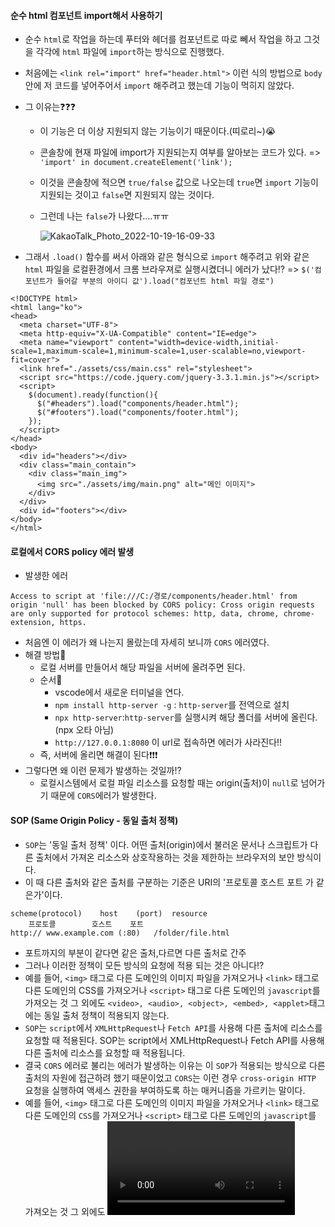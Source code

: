 #### 순수 html 컴포넌트 import해서 사용하기
+ 순수 `html`로 작업을 하는데 푸터와 헤더를 컴포넌트로 따로 뻬서 작업을 하고 그것을 각각에 `html` 파일에 `import`하는 방식으로 진행했다.
+ 처음에는 `<link rel="import" href="header.html">` 이런 식의 방법으로 `body` 안에 저 코드를 넣어주어서 `import` 해주려고 했는데 기능이 먹히지 않았다.
+ 그 이유는❓❓❓ 
  + 이 기능은 더 이상 지원되지 않는 기능이기 때문이다.(띠로리~)😭
  + 콘솔창에 현재 파일에 import가 지원되는지 여부를 알아보는 코드가 있다. => `'import' in document.createElement('link');` 
  + 이것을 콘솔창에 적으면 `true/false` 값으로 나오는데 `true`면 `import` 기능이 지원되는 것이고 `false`면 지원되지 않는 것이다.
  + 그런데 나는 `false`가 나왔다....ㅠㅠ
  
    ![KakaoTalk_Photo_2022-10-19-16-09-33](https://user-images.githubusercontent.com/86812098/196621202-6bc85f5c-561a-40d0-9530-7b7890cc686c.png)

+ 그래서 `.load()` 함수를 써서 아래와 같은 형식으로 `import` 해주려고 위와 같은 `html` 파일을 로컬환경에서 크롬 브라우져로 실행시켰더니 에러가 났다⁉️ => `$('컴포넌트가 들어갈 부분의 아이디 값').load("컴포넌트 html 파일 경로")`
```node
<!DOCTYPE html>
<html lang="ko">
<head>
  <meta charset="UTF-8">
  <meta http-equiv="X-UA-Compatible" content="IE=edge">
  <meta name="viewport" content="width=device-width,initial-scale=1,maximum-scale=1,minimum-scale=1,user-scalable=no,viewport-fit=cover">
  <link href="./assets/css/main.css" rel="stylesheet">
  <script src="https://code.jquery.com/jquery-3.3.1.min.js"></script>
  <script>
    $(document).ready(function(){
      $("#headers").load("components/header.html");
      $("#footers").load("components/footer.html");
    });
  </script>
</head>
<body>
  <div id="headers"></div>
  <div class="main_contain">
    <div class="main_img">
      <img src="./assets/img/main.png" alt="메인 이미지">
    </div>
  </div>
  <div id="footers"></div>
</body>
</html>
```
#### 로컬에서 CORS policy 에러 발생
+ 발생한 에러
```node
Access to script at 'file:///C:/경로/components/header.html' from origin 'null' has been blocked by CORS policy: Cross origin requests are only supported for protocol schemes: http, data, chrome, chrome-extension, https.
```
+ 처음엔 이 에러가 왜 나는지 몰랐는데 자세히 보니까 `CORS` 에러였다.
+ 해결 방법🧐
  + 로컬 서버를 만들어서 해당 파일을 서버에 올려주면 된다.
  + 순서📃
    + vscode에서 새로운 터미널을 연다.
    + `npm install http-server -g` : `http-server`를 전역으로 설치
    + `npx http-server`:`http-server`를 실행시켜 해당 폴더를 서버에 올린다.(npx 오타 아님)
    + `http://127.0.0.1:8080` 이 url로 접속하면 에러가 사라진다!!
  + 즉, 서버에 올리면 해결이 된다❗️❗️❗️
+ 그렇다면 왜 이런 문제가 발생하는 것일까⁉️
  + 로컬시스템에서 로컬 파일 리소스를 요청할 때는 origin(출처)이 `null`로 넘어가기 때문에 `CORS`에러가 발생한다.

#### SOP (Same Origin Policy - 동일 출처 정책)
+ `SOP`는 '동일 출처 정책' 이다. 어떤 출처(origin)에서 불러온 문서나 스크립트가 다른 출처에서 가져온 리소스와 상호작용하는 것을 제한하는 브라우저의 보안 방식이다.
+ 이 때 다른 출처와 같은 출처를 구분하는 기준은 URI의 '프로토콜 호스트 포트 가 같은가'이다.
```node
scheme(protocol)	host	(port)	resource
    프로토콜        호스트    포트
http://	www.example.com	(:80)	/folder/file.html
```
+ 포트까지의 부분이 같다면 같은 출처,다르면 다른 출처로 간주
+ 그러나 이러한 정책이 모든 방식의 요청에 적용 되는 것은 아니다⁉️
+ 예를 들어, `<img>` 태그로 다른 도메인의 이미지 파일을 가져오거나 `<link>` 태그로 다른 도메인의 CSS를 가져오거나 `<script>` 태그로 다른 도메인의 `javascript`를 가져오는 것
그 외에도 `<video>, <audio>, <object>, <embed>, <applet>`태그에는 동일 출처 정책이 적용되지 않는다.
+ `SOP`는 `script`에서 `XMLHttpRequest`나 `Fetch API`를 사용해 다른 출처에 리소스를 요청할 때 적용된다.
SOP는 script에서 XMLHttpRequest나 Fetch API를 사용해 다른 출처에 리소스를 요청할 때 적용됩니다.
+ 결국 `CORS` 에러로 불리는 에러가 발생하는 이유는 이 `SOP`가 적용되는 방식으로 다른 출처의 자원에 접근하려 했기 때문이었고 `CORS`는 이런 경우 `cross-origin HTTP` 요청을 실행하여 액세스 권한을 부여하도록 하는 매커니즘을 가르키는 말이다.
+ 예를 들어, `<img>` 태그로 다른 도메인의 이미지 파일을 가져오거나 `<link>` 태그로 다른 도메인의 `CSS`를 가져오거나 `<script>` 태그로 다른 도메인의 `javascript`를 가져오는 것 그 외에도 <video> <audio> <object> <embed> <applet> 태그
에는 동일 출처 정책이 적용되지 않는다.
+ 즉, `SOP`는 `script`에서 `XMLHttpRequest`나 `Fetch API`를 사용해 다른 출처에 리소스를 요청할 때 적용.





